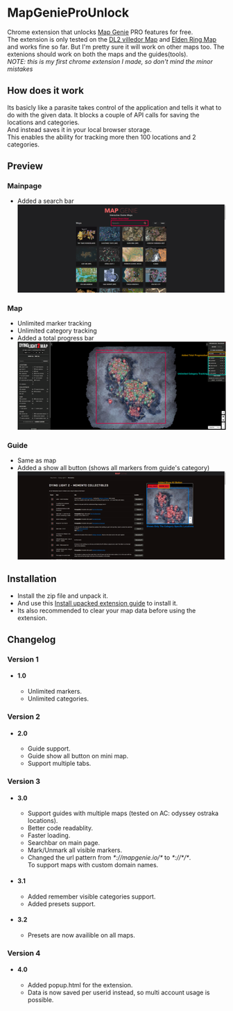 # MapGenieProUnlock
Chrome extension that unlocks [Map Genie](https://mapgenie.io/) PRO features for free.<br>
The extension is only tested on the [DL2 villedor Map](https://mapgenie.io/dying-light-2/maps/villedor) and [Elden Ring Map](https://mapgenie.io/elden-ring)
and works fine so far. But I'm pretty sure it will work on other maps too.
The extenions should work on both the maps and the guides(tools).<br>
*NOTE: this is my first chrome extension I made, so don't mind the minor mistakes*

## How does it work
   Its basicly like a parasite takes control of the application and tells it what to do with the given data.
   It blocks a couple of API calls for saving the locations and categories.<br>
   And instead saves it in your local browser storage.<br>
   This enables the ability for tracking more then 100 locations and 2 categories.
   
 ## Preview
   ### Mainpage
   * Added a search bar
   ![mainpage preview](https://github.com/MrFusiion/MapGenieProUnlock/blob/main/images/previews/mg_mainpage.png)
   
   ### Map
   * Unlimited marker tracking
   * Unlimited category tracking
   * Added a total progress bar
   ![mainpage preview](https://github.com/MrFusiion/MapGenieProUnlock/blob/main/images/previews/mg_map.png)
   
   ### Guide
   * Same as map
   * Added a show all button (shows all markers from guide's category)
   ![mainpage preview](https://github.com/MrFusiion/MapGenieProUnlock/blob/main/images/previews/mg_guide.png)

## Installation
 * Install the zip file and unpack it.
 * And use this [Install upacked extension guide](https://webkul.com/blog/how-to-install-the-unpacked-extension-in-chrome/) to install it.
 * Its also recommended to clear your map data before using the extension.

## Changelog
   ### Version 1
   * #### 1.0
      * Unlimited markers.
      * Unlimited categories.

   ### Version 2
   * #### 2.0
      * Guide support.
      * Guide show all button on mini map.
      * Support multiple tabs.

   ### Version 3
   * #### 3.0
      * Support guides with multiple maps (tested on AC: odyssey ostraka locations).
      * Better code readablity.
      * Faster loading.
      * Searchbar on main page.
      * Mark/Unmark all visible markers.
      * Changed the url pattern from _\*://mapgenie.io/\*_ to _*\://\*/\*_.<br>To support maps with custom domain names.
   * #### 3.1
      * Added remember visible categories support.
      * Added presets support.

   * #### 3.2
      * Presets are now availible on all maps.

   ### Version 4
   * #### 4.0
      * Added popup.html for the extension.
      * Data is now saved per userid instead, so multi account usage is possible.